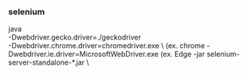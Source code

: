 ### selenium
java \
-Dwebdriver.gecko.driver=./geckodriver \
-Dwebdriver.chrome.driver=chromedriver.exe   \ (ex. chrome
-Dwebdriver.ie.driver=MicrosoftWebDriver.exe \(ex. Edge
-jar selenium-server-standalone-*.jar \
